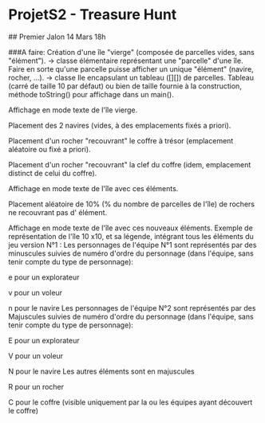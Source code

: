 # ProjetS2 - Treasure Hunt


## Premier Jalon 14 Mars 18h


###A faire:
Création d'une île "vierge" (composée de parcelles vides, sans "élément").
→ classe élémentaire représentant une "parcelle" d'une île. 
Faire en sorte qu'une parcelle puisse afficher un unique "élément" (navire, rocher, ...). 
→ classe Ile encapsulant un tableau ([][]) de parcelles.
Tableau (carré de taille 10 par défaut) ou bien de taille fournie à la construction, 
méthode toString() pour affichage dans un main().

Affichage en mode texte de l'île vierge.

Placement des 2 navires (vides, à des emplacements fixés a priori).

Placement d'un rocher "recouvrant" le coffre à trésor (emplacement aléatoire ou fixé a priori).

Placement d'un rocher "recouvrant" la clef du coffre (idem,
emplacement distinct de celui du coffre).

Affichage en mode texte de l'île avec ces éléments.

Placement aléatoire de 10% (% du nombre de parcelles de l'île) de rochers ne recouvrant pas d' élément.

Affichage en mode texte de l'île avec ces nouveaux éléments.
Exemple de représentation de l'île 10 x10, et sa légende, intégrant tous les éléments du jeu version N°1 :
Les personnages de l'équipe N°1 sont représentés par des minuscules suivies de numéro d'ordre du personnage 
(dans l'équipe, sans tenir compte du type de personnage):

e pour un explorateur

v pour un voleur

n pour le navire
Les personnages de l'équipe N°2 sont représentés par des Majuscules suivies de numéro d'ordre du personnage 
(dans l'équipe, sans tenir compte du type de personnage): 

E pour un explorateur

V pour un voleur 

N pour le navire
Les autres éléments sont en majuscules

R pour un rocher

C pour le coffre 
(visible uniquement par la ou les équipes ayant découvert le coffre)
